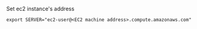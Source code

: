 Set ec2 instance's address

```
export SERVER="ec2-user@<EC2 machine address>.compute.amazonaws.com"
```
